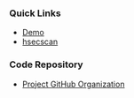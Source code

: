 ### Quick Links
* [Demo](http://oshp.bsecteam.com/)
* [hsecscan](https://github.com/riramar/hsecscan)

### Code Repository
* [Project GitHub Organization](https://github.com/oshp/)
